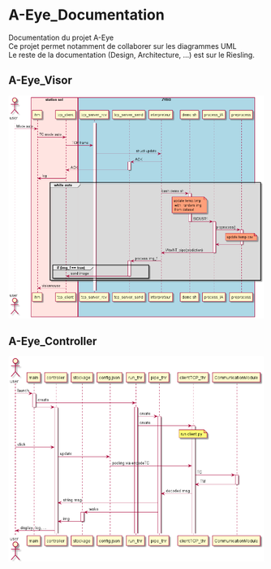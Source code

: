 # A-Eye_Documentation
Documentation du projet A-Eye  
Ce projet permet notamment de collaborer sur les diagrammes UML  
Le reste de la documentation (Design, Architecture, ...) est sur le Riesling.  

## A-Eye_Visor
![A-Eye_Visor](/out/plantuml/A-Eye_Visor/Sequence_mode_auto.png)  

## A-Eye_Controller
![A-Eye_Controller](/out/plantuml/A-Eye_Controller/A-Eye_Controller_sequence_diagram.png)